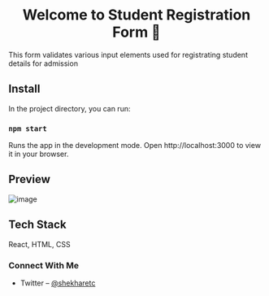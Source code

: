 <h1 align="center">Welcome to Student Registration Form 👋</h1>
<p>This form validates various input elements used for registrating student details for admission </p>

## Install
In the project directory, you can run:
### `npm start`
Runs the app in the development mode.
Open http://localhost:3000 to view it in your browser.

## Preview
![image](https://user-images.githubusercontent.com/68814457/178154355-322f80f3-c552-4feb-a302-20e13ac6e65b.png)


## Tech Stack
React, HTML, CSS


### Connect With Me
- Twitter – [@shekharetc](https://twitter.com/shekharetc)



